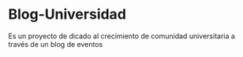 # Blog-Universidad
Es un proyecto de dicado al crecimiento de comunidad universitaria a través de un blog de eventos
